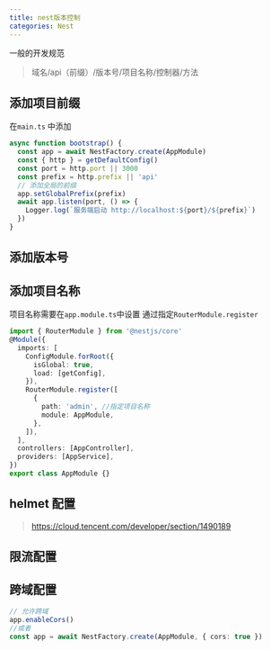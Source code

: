 ```yaml
---
title: nest版本控制
categories: Nest
---
```


一般的开发规范

> 域名/api（前缀）/版本号/项目名称/控制器/方法

## 添加项目前缀

在`main.ts` 中添加

```ts
async function bootstrap() {
  const app = await NestFactory.create(AppModule)
  const { http } = getDefaultConfig()
  const port = http.port || 3000
  const prefix = http.prefix || 'api'
  // 添加全局的前缀
  app.setGlobalPrefix(prefix)
  await app.listen(port, () => {
    Logger.log(`服务端启动 http://localhost:${port}/${prefix}`)
  })
}
```

## 添加版本号

## 添加项目名称

项目名称需要在`app.module.ts`中设置 通过指定`RouterModule.register`

```ts
import { RouterModule } from '@nestjs/core'
@Module({
  imports: [
    ConfigModule.forRoot({
      isGlobal: true,
      load: [getConfig],
    }),
    RouterModule.register([
      {
        path: 'admin', //指定项目名称
        module: AppModule,
      },
    ]),
  ],
  controllers: [AppController],
  providers: [AppService],
})
export class AppModule {}
```

## helmet 配置

> <https://cloud.tencent.com/developer/section/1490189>

## 限流配置

## 跨域配置

```ts
// 允许跨域
app.enableCors()
//或者
const app = await NestFactory.create(AppModule, { cors: true })
```
